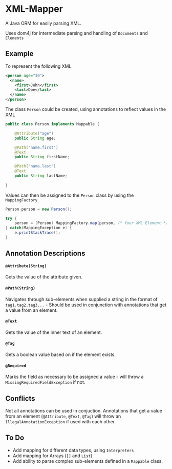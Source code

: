 # XML-Mapper

A Java ORM for easily parsing XML.


Uses dom4j for intermediate parsing and handling of `Documents` and `Elements`

## Example

To represent the following XML
```xml
<person age="30">
  <name>
    <first>John</first>
    <last>Doe</last>
  </name>
</person>
```

The class `Person` could be created, using annotations to reflect values in the XML
```java
public class Person implements Mappable {

	@Attribute("age")
	public String age;

	@Path("name.first")
	@Text
	public String firstName;

	@Path("name.last")
	@Text
	public String lastName;
	
}
```

Values can then be assigned to the `Person` class by using the `MappingFactory`
```java
Person person = new Person();

try {
    person = (Person) MappingFactory.map(person, /* Your XML Element */);
} catch(MappingException e) {
    e.printStackTrace();
}
```

## Annotation Descriptions

#### `@Attribute(String)`
Gets the value of the attribute given.

#### `@Path(String)`
Navigates through sub-elements when supplied a string in the format of `tag1.tag2.tag3...` - Should be used in conjunction with annotations that get a value from an element.

#### `@Text`
Gets the value of the inner text of an element.

#### `@Tag`
Gets a boolean value based on if the element exists.

#### `@Required`
Marks the field as necessary to be assigned a value - will throw a `MissingRequiredFieldException` if not.

## Conflicts

Not all annotations can be used in conjuction. Annotations that get a value from an element (`@Attribute`, `@Text`, `@Tag`) will throw an `IllegalAnnotationException` if used with each other.

## To Do
* Add mapping for different data types, using `Interpreters`
* Add mapping for Arrays (`[]` and `List`)
* Add ability to parse complex sub-elements defined in a `Mappable` class.
